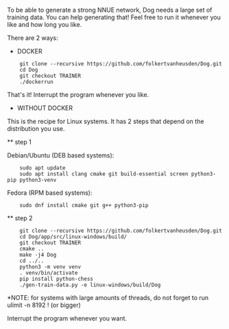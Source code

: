 To be able to generate a strong NNUE network, Dog needs a large set of training data.
You can help generating that!
Feel free to run it whenever you like and how long you like.


There are 2 ways:

* DOCKER

```
    git clone --recursive https://github.com/folkertvanheusden/Dog.git
    cd Dog
    git checkout TRAINER
    ./dockerrun
```

That's it! Interrupt the program whenever you like.


* WITHOUT DOCKER

This is the recipe for Linux systems. It has 2 steps that depend on the distribution you use.

** step 1

Debian/Ubuntu (DEB based systems):
```
    sudo apt update
    sudo apt install clang cmake git build-essential screen python3-pip python3-venv
```

Fedora (RPM based systems):
```
    sudo dnf install cmake git g++ python3-pip
```

** step 2

```
    git clone --recursive https://github.com/folkertvanheusden/Dog.git
    cd Dog/app/src/linux-windows/build/
    git checkout TRAINER
    cmake ..
    make -j4 Dog
    cd ../..
    python3 -m venv venv
    . venv/bin/activate
    pip install python-chess
    ./gen-train-data.py -e linux-windows/build/Dog
```

*NOTE: for systems with large amounts of threads, do not forget to run ulimit -n 8192 ! (or bigger)

Interrupt the program whenever you want.
